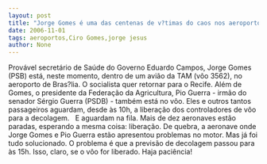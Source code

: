 ```yaml
---
layout: post
title: "Jorge Gomes é uma das centenas de v?timas do caos nos aeroportos"
date: 2006-11-01
tags: aeroportos,Ciro Gomes,jorge jesus
author: None
---
```

Provável secretário de Saúde do Governo Eduardo Campos, Jorge&nbsp;Gomes (PSB) está, neste momento, dentro de um avião da TAM (vôo 3562), no aeroporto de Bras?lia. O socialista quer retornar para o Recife.
Além de Gomes,&nbsp;o presidente da Federação da Agricultura, Pio Guerra - irmão do senador Sérgio Guerra (PSDB) - também está no vôo. 
Eles e outros tantos passageiros aguardam, desde às 10h,&nbsp;a liberação dos controladores de vôo para&nbsp;a decolagem.&nbsp;&nbsp;
E aguardam na fila. Mais de dez aeronaves estão paradas, esperando a mesma coisa: liberação. 
De quebra, a aeronave onde Jorge Gomes e Pio Guerra estão apresentou problemas no motor. Mas já foi tudo solucionado.
O problema é que a previsão de decolagem&nbsp;passou para às 15h. Isso, claro, se o vôo for liberado.
Haja paciência! 